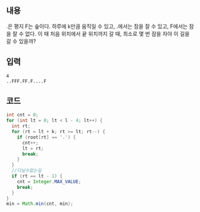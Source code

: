 ## 내용

.은 평지 F는 숲이다.
하루에 k만큼 움직일 수 있고, 
.에서는 잠을 잘 수 있고, F에서는 잠을 잘 수 없다.
이 때 처음 위치에서 끝 위치까지 갈 때, 최소로 몇 번 잠을 자야 이 길을 갈 수 있을까?

## 입력

~~~
4
..FFF.FF.F....F
~~~

## 코드

~~~java
int cnt = 0;
for (int lt = 0; lt < l - 4; lt++) {
  int rt;
  for (rt = lt + k; rt >= lt; rt--) {
    if (root[rt] == '.') {
      cnt++;
      lt = rt;
      break;
    }
  }
  //다닐수없는길
  if (rt == lt - 1) {
    cnt = Integer.MAX_VALUE;
    break;
  }
}
min = Math.min(cnt, min);
~~~

